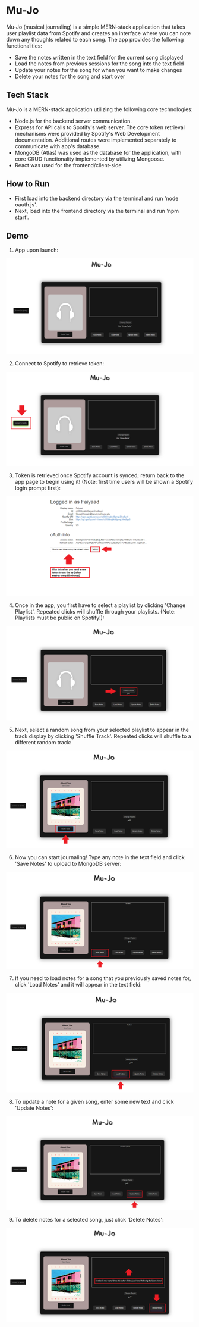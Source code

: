 # Mu-Jo
Mu-Jo (musical journaling) is a simple MERN-stack application that takes user playlist data from Spotify and creates an interface where you can note down any thoughts related to each song. The app provides the following functionalities:
- Save the notes written in the text field for the current song displayed
- Load the notes from previous sessions for the song into the text field
- Update your notes for the song for when you want to make changes
- Delete your notes for the song and start over

## Tech Stack

Mu-Jo is a MERN-stack application utilizing the following core technologies:

- Node.js for the backend server communication.
- Express for API calls to Spotify's web server. The core token retrieval mechanisms were provided by Spotify's Web Development documentation. Additional routes were implemented separately to communicate with app's database.
- MongoDB (Atlas) was used as the database for the application, with core CRUD functionality implemented by utilizing Mongoose.
- React was used for the frontend/client-side

## How to Run
- First load into the backend directory via the terminal and run 'node oauth.js'.
- Next, load into the frontend directory via the terminal and run 'npm start'.

## Demo 
1. App upon launch:

![start](https://github.com/Fyd-Hssn/Mu-Jo/blob/master/screenshots/start.png?raw=true)

2. Connect to Spotify to retrieve token:

![connect](https://github.com/Fyd-Hssn/Mu-Jo/blob/master/screenshots/connect.PNG?raw=true)

3. Token is retrieved once Spotify account is synced; return back to the app page to begin using it! (Note: first time users will be shown a Spotify login prompt first):

![token](https://github.com/Fyd-Hssn/Mu-Jo/blob/master/screenshots/token.PNG?raw=true)

4. Once in the app, you first have to select a playlist by clicking 'Change Playlist'. Repeated clicks will shuffle through your playlists. (Note: Playlists must be public on Spotify!):

![change_playlist](https://github.com/Fyd-Hssn/Mu-Jo/blob/master/screenshots/change_playlist.PNG?raw=true)

5. Next, select a random song from your selected playlist to appear in the track display by clicking 'Shuffle Track'. Repeated clicks will shuffle to a different random track:

![shuffle_track](https://github.com/Fyd-Hssn/Mu-Jo/blob/master/screenshots/shuffle_track.PNG?raw=true)

6. Now you can start journaling! Type any note in the text field and click 'Save Notes' to upload to MongoDB server:

![save](https://github.com/Fyd-Hssn/Mu-Jo/blob/master/screenshots/save.PNG?raw=true)

7. If you need to load notes for a song that you previously saved notes for, click 'Load Notes' and it will appear in the text field:

![load](https://github.com/Fyd-Hssn/Mu-Jo/blob/master/screenshots/load.PNG?raw=true)

8. To update a note for a given song, enter some new text and click 'Update Notes':

![update](https://github.com/Fyd-Hssn/Mu-Jo/blob/master/screenshots/update.PNG?raw=true)

9. To delete notes for a selected song, just click 'Delete Notes':

![delete](https://github.com/Fyd-Hssn/Mu-Jo/blob/master/screenshots/delete.PNG?raw=true)
 





